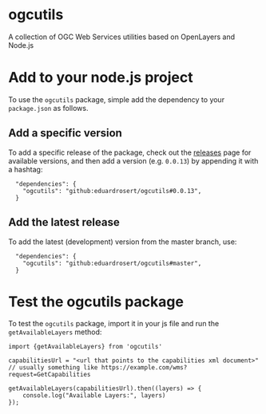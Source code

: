 # ogcutils
A collection of OGC Web Services utilities based on OpenLayers and Node.js

# Add to your node.js project
To use the ``ogcutils`` package, simple add the dependency to your ``package.json`` as follows.

## Add a specific version
To add a specific release of the package, check out the [releases](https://github.com/EduardRosert/ogcutils/releases) page for available versions, and then add a version (e.g. ``0.0.13``) by appending it with a hashtag: 
```
  "dependencies": {
    "ogcutils": "github:eduardrosert/ogcutils#0.0.13",
  }
```

## Add the latest release
To add the latest (development) version from the master branch, use:
```
  "dependencies": {
    "ogcutils": "github:eduardrosert/ogcutils#master",
  }
```

# Test the ogcutils package
To test the ``ogcutils`` package, import it in your js file and run the ``getAvailableLayers`` method:
```
import {getAvailableLayers} from 'ogcutils'

capabilitiesUrl = "<url that points to the capabilities xml document>" // usually something like https://example.com/wms?request=GetCapabilities

getAvailableLayers(capabilitiesUrl).then((layers) => {
    console.log("Available Layers:", layers)
});
```